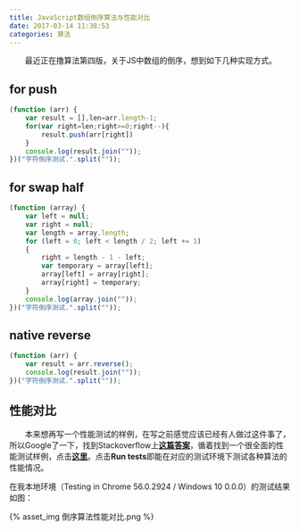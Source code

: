 ```yaml
---
title: JavaScript数组倒序算法与性能对比
date: 2017-03-14 11:38:53
categories: 算法
---
```


&emsp;&emsp;最近正在撸算法第四版，关于JS中数组的倒序，想到如下几种实现方式。

## for push

```javascript
(function (arr) {
    var result = [],len=arr.length-1;
    for(var right=len;right>=0;right--){
        result.push(arr[right])
    }
    console.log(result.join(""));
})("字符倒序测试.".split(""));
```

## for swap half
```javascript
(function (array) {
    var left = null;
    var right = null;
    var length = array.length;
    for (left = 0; left < length / 2; left += 1)
    {
        right = length - 1 - left;
        var temporary = array[left];
        array[left] = array[right];
        array[right] = temporary;
    }
    console.log(array.join(""));
})("字符倒序测试.".split(""));
```

## native reverse
```javascript
(function (arr) {
    var result = arr.reverse();
    console.log(result.join(""));
})("字符倒序测试.".split(""));
```

## 性能对比

&emsp;&emsp;本来想再写一个性能测试的样例，在写之前感觉应该已经有人做过这件事了，所以Google了一下，找到Stackoverflow上<a   href="http://stackoverflow.com/questions/5276953/what-is-the-most-efficient-way-to-reverse-an-array-in-javascript">**这篇答案**</a>，循着找到一个很全面的性能测试样例，点击<a href="https://jsperf.com/js-array-reverse-vs-while-loop/66">**这里**</a>。点击**Run tests**即能在对应的测试环境下测试各种算法的性能情况。

在我本地环境（Testing in Chrome 56.0.2924 / Windows 10 0.0.0）的测试结果如图：

{% asset_img 倒序算法性能对比.png %}
